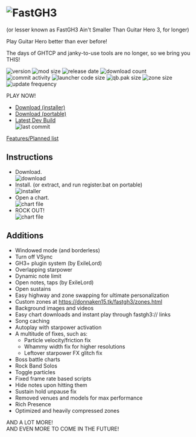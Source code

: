 
# ![FastGH3](https://donnaken15.tk/fastgh3/assets/logo.svg)
(or lesser known as FastGH3 Ain't Smaller Than Guitar Hero 3, for longer)

Play Guitar Hero better than ever before!

The days of GHTCP and janky-to-use tools are no longer, so we bring you THIS!

![version](https://img.shields.io/github/v/release/donnaken15/FastGH3)
![mod size](https://img.shields.io/endpoint?url=https%3A%2F%2Fdonnaken15.tk%2Ffastgh3%2F__final_size.php)
![release date](https://img.shields.io/github/release-date/donnaken15/FastGH3)
![download count](https://img.shields.io/github/downloads/donnaken15/FastGH3/total)
<br>![commit activity](https://img.shields.io/github/commit-activity/m/donnaken15/FastGH3)
![launcher code size](https://img.shields.io/github/size/donnaken15/FastGH3/SOURCE/FastGH3/Program.cs?label=launcher%20code%20size)
![qb.pak size](https://img.shields.io/github/size/donnaken15/FastGH3/DATA/PAK/qb.pab.xen?label=qb.pak)
![zone size](https://img.shields.io/github/size/donnaken15/FastGH3/DATA/ZONES/global.pab.xen?label=global.pak)
<br>![update frequency](https://img.shields.io/badge/update%20frequency-2/year-blue)

PLAY NOW!
* [Download (installer)](https://github.com/donnaken15/FastGH3/releases/latest/download/FastGH3_1.0.exe)
* [Download (portable)](https://github.com/donnaken15/FastGH3/releases/latest/download/FastGH3_1.0.zip)
* [Latest Dev Build](https://github.com/donnaken15/FastGH3/archive/refs/heads/main.zip)
<br>![last commit](https://img.shields.io/github/last-commit/donnaken15/FastGH3)

[Features/Planned list](https://github.com/users/donnaken15/projects/3)

## Instructions

* Download.
<br>![download](https://i.ibb.co/xzfZ4wb/image.png)
* Install. (or extract, and run register.bat on portable)
<br>![installer](https://i.ibb.co/0hW8jVT/image.png)
* Open a chart.
<br>![chart file](https://i.ibb.co/DPJq9tN/image.png)
* ROCK OUT!
<br>![chart file](https://i.ibb.co/W6ZL1Wc/s1.jpg)

## Additions

* Windowed mode (and borderless)
* Turn off VSync
* GH3+ plugin system (by ExileLord)
* Overlapping starpower
* Dynamic note limit
* Open notes, taps (by ExileLord)
* Open sustains
* Easy highway and zone swapping for ultimate personalization
* Custom zones at https://donnaken15.tk/fastgh3/zones.html
* Background images and videos
* Easy chart downloads and instant play through fastgh3:// links
* Song caching
* Autoplay with starpower activation
* A multitude of fixes, such as:
  * Particle velocity/friction fix
  * Whammy width fix for higher resolutions
  * Leftover starpower FX glitch fix
* Boss battle charts
* Rock Band Solos
* Toggle particles
* Fixed frame rate based scripts
* Hide notes upon hitting them
* Sustain hold unpause fix
* Removed venues and models for max performance
* Rich Presence
* Optimized and heavily compressed zones

AND A LOT MORE!
<br>AND EVEN MORE TO COME IN THE FUTURE!


